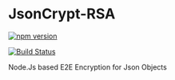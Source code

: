 # JsonCrypt-RSA
[![npm version](https://badge.fury.io/js/jsoncrypt-rsa.svg)](https://badge.fury.io/js/jsoncrypt-rsa)

[![Build Status](https://travis-ci.com/rajdeepiitkgp/JsonCrypt-RSA.svg?branch=main)](https://travis-ci.com/rajdeepiitkgp/JsonCrypt-RSA)

Node.Js based E2E Encryption for Json Objects 

